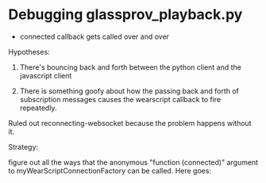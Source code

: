 # Debugging glassprov_playback.py

* connected callback gets called over and over

Hypotheses:

1. There's bouncing back and forth between the python client
   and the javascript client

2. There is something goofy about how the passing back and forth of 
   subscription messages causes the wearscript callback to fire
   repeatedly.

Ruled out reconnecting-websocket because the problem happens without
it. 

Strategy:

figure out all the ways that the anonymous "function (connected)" 
argument to myWearScriptConnectionFactory can be called. Here goes:



